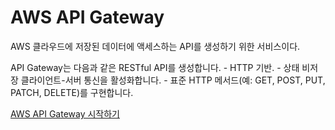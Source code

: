 # AWS API Gateway

AWS 클라우드에 저장된 데이터에 액세스하는 API를 생성하기 위한 서비스이다.

API Gateway는 다음과 같은 RESTful API를 생성합니다.
    - HTTP 기반.
    - 상태 비저장 클라이언트-서버 통신을 활성화합니다.
    - 표준 HTTP 메서드(예: GET, POST, PUT, PATCH, DELETE)를 구현합니다.


[AWS API Gateway 시작하기](https://docs.aws.amazon.com/ko_kr/apigateway/latest/developerguide/getting-started.html)

